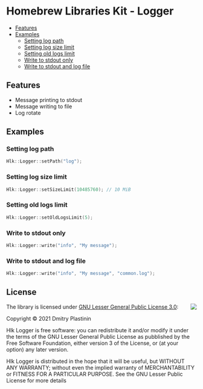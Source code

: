 # Homebrew Libraries Kit - Logger

- [Features](#features)
- [Examples](#examples)
    - [Setting log path](#setting-log-path)
    - [Setting log size limit](#setting-log-size-limit)
    - [Setting old logs limit](#setting-old-logs-limit)
    - [Write to stdout only](#write-to-stdout-only)
    - [Write to stdout and log file](#write-to-stdout-and-log-file)

## <a name="features"></a> Features
- Message printing to stdout
- Message writing to file
- Log rotate

## <a name="examples"></a> Examples

### <a name="setting-log-path"></a> Setting log path
```cpp
Hlk::Logger::setPath("log");
```

### <a name="setting-log-size-limit"></a> Setting log size limit
```cpp
Hlk::Logger::setSizeLimit(10485760); // 10 MiB
```

### <a name="setting-old-logs-limit"></a> Setting old logs limit
```cpp
Hlk::Logger::setOldLogsLimit(5);
```

### <a name="write-to-stdout-only"></a> Write to stdout only
```cpp
Hlk::Logger::write("info", "My message");
```

### <a name="write-to-stdout-and-log-file"></a> Write to stdout and log file
```cpp
Hlk::Logger::write("info", "My message", "common.log");
```

## License
<img align="right" src="https://www.gnu.org/graphics/lgplv3-with-text-154x68.png">

The library is licensed under [GNU Lesser General Public License 3.0](https://www.gnu.org/licenses/lgpl-3.0.txt):

Copyright © 2021 Dmitry Plastinin

Hlk Logger is free software: you can redistribute it and/or modify it under the terms of the GNU Lesser General Public License as pubblished by the Free Software Foundation, either version 3 of the License, or (at your option) any later version.

Hlk Logger is distributed in the hope that it will be useful, but WITHOUT ANY WARRANTY; without even the implied warranty of MERCHANTABILITY or FITNESS FOR A PARTICULAR PURPOSE. See the GNU Lesser Public License for more details